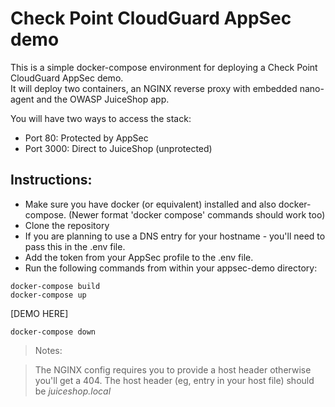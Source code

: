# Check Point CloudGuard AppSec demo
 
 This is a simple docker-compose environment for deploying a Check Point CloudGuard AppSec demo.  
 It will deploy two containers, an NGINX reverse proxy with embedded nano-agent and the OWASP JuiceShop app.  

You will have two ways to access the stack:  
* Port 80: Protected by AppSec  
* Port 3000: Direct to JuiceShop (unprotected)  
  
## Instructions:
 
* Make sure you have docker (or equivalent) installed and also docker-compose. (Newer format 'docker compose' commands should work too)
* Clone the repository
* If you are planning to use a DNS entry for your hostname - you'll need to pass this in the .env file.
* Add the token from your AppSec profile to the .env file.
* Run the following commands from within your appsec-demo directory:
```
docker-compose build
docker-compose up
```
[DEMO HERE]

```
docker-compose down
```
 


> Notes: 

> The NGINX config requires you to provide a host header otherwise you'll get a 404. The host header (eg, entry in your host file) should be *juiceshop.local*
